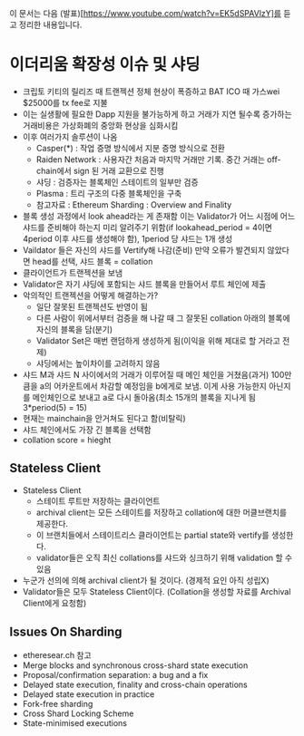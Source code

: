 이 문서는 다음 (발표)[https://www.youtube.com/watch?v=EK5dSPAVlzY]를 듣고 정리한 내용입니다.

# 이더리움 확장성 이슈 및 샤딩

* 크립토 키티의 릴리즈 때 트랜젝션 정체 현상이 폭증하고 BAT  ICO 때 가스wei $25000를 tx fee로 지불
* 이는 실생활에 필요한 Dapp 지원을 불가능하게 하고 거래가 지연 될수록 증가하는거래비용은 가상화폐의 중앙화 현상을 심화시킴
* 이후 여러가지 솔루션이 나옴
    * Casper(*) : 작업 증명 방식에서 지분 증명 방식으로 전환
    * Raiden Network : 사용자간 처음과 마지막 거래만 기록. 중간 거래는 off-chain에서 sign 된 거래 교환으로 진행
    * 샤딩 : 검증자는 블록체인 스테이트의 일부만 검증
    * Plasma :  트리 구조의 다중 블록체인을 구축
    * 참고자료 : Ethereum Sharding : Overview and Finality
* 블록 생성 과정에서 look ahead라는 게 존재함 이는 Validator가 어느 시점에 어느 샤드를 준비해야 하는지 미리 알려주기 위함(if lookahead_period = 4이면 4period 이후 샤드를 생성해야 함), 1period 당 샤드는 1개 생성
* Vaildator 들은 자신의 샤드를 Vertify해 나감(준비) 만약 오류가 발견되지 않았다면 head를 선택, 샤드 블록 = collation
* 클라이언트가 트랜젝션을 보냄
* Validator은 자기 샤딩에 포함되는 샤드 블록을 만들어서 루트 체인에 제출
* 악의적인 트랜젝션을 어떻게 해결하는가?
    * 일단 잘못된 트랜젝션도 반영이 됨
    * 다른 사람이 위에서부터 검증을 해 나갈 때 그 잘못된 collation 아래의 블록에 자신의 블록을 담(분기)
    * Validator Set은 매번 랜덤하게 생성하게 됨(이익을 위해 제대로 할 거라고 전제)
    * 샤딩에서는 높이차이를 고려하지 않음
* 샤드 M과 샤드 N 사이에서의 거래가 이루어질 때 메인 체인을 거쳤음(과거) 100만큼을 a의 어카운트에서 차감할 예정임을 b에게로 보냄. 이게 사용 가능한지 아닌지를 메인체인으로 보내고 a로 다시 돌아옴(최소 15개의 블록을 지나게 됨 3*period(5) = 15)
* 현재는 mainchain을 안거쳐도 된다고 함(비탈릭)
* 샤드 체인에서도 가장 긴 블록을 선택함
* collation score = hieght

## Stateless Client
* Stateless Client
    * 스테이트 루트만 저장하는 클라이언트
    * archival client는 모든 스테이트를 저장하고 collation에 대한 머클브랜치를 제공한다.
    * 이 브랜치들에서 스테이트리스 클라이언트는 partial state와 vertify를 생성한다.
    * validator들은 오직 최신 collations를 샤드와 싱크하기 위해 validation 할 수 있음
* 누군가 선의에 의해 archival client가 될 것이다. (경제적 요인 아직 성립X)
* Validator들은 모두 Stateless Client이다. (Collation을 생성할 자료를 Archival Client에게 요청함)

## Issues On Sharding
* etheresear.ch 참고
* Merge blocks and synchronous cross-shard state execution
* Proposal/confirmation separation: a bug and a fix
* Delayed state execution, finality and cross-chain operations
* Delayed state execution in practice
* Fork-free sharding
* Cross Shard Locking Scheme
* State-minimised executions
